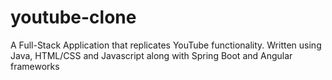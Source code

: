 # youtube-clone
 A Full-Stack Application that replicates YouTube functionality. Written using Java, HTML/CSS and Javascript along with Spring Boot and Angular frameworks
